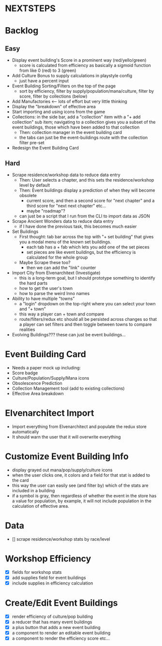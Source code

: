 NEXTSTEPS
=========

# Backlog

## Easy
 - Display event building's Score in a prominent way (red/yello/green)
   - score is calculated from efficiency as basically a sigmoid function from like 0 (red) to 3 (green)
 - Add Culture Bonus to supply calculations in playstyle config
   - just have a percent input
 - Event Building Sorting/Filters on the top of the page
   - sort by efficiency, filter by supply/population/mana/culture, filter by score, filter by collections (below)
 - Add Manufactories <-- lots of effort but very little thinking
 - Display the "breakdown" of effective area
 - Start importing and using icons from the game
 - Collections: in the side bar, add a "collection" item with a "+ add collection" sub item; navigating
   to a collection gives you a subset of the event buildings, those which have been added to that collection
   - Then: collection manager in the event building card
   - the tabs can just be the event-buildings route with the collection filter pre-set
 - Redesign the Event Building Card

## Hard
 - Scrape residence/workshop data to reduce data entry
   - Then: User selects a chapter, and this sets the residence/workshop level by default
   - Then: Event buildings display a prediction of when they will become obsolete
     - current score, and then a second score for "next chapter" and a third score for "next next chapter" etc...
     - maybe "roadmap"?
   - can just be a script that I run from the CLI to import data as JSON
 - Scrape Ancient Wonders data to reduce data entry
   - if I have done the previous task, this becomes much easier
 - Set Buildings
   - First thought: tab bar across the top with "+ set building" that gives you a modal menu of 
     the known set buildings.
     - each tab has a + fab which lets you add one of the set pieces
     - set pieces are like event buildings, but the efficiency is calculated for the whole group
   - Maybe Scrape these too?
     - then we can add the "link" counter
 - Import City from Elvenarchitext (Investigate)
   - this is a long-term goal, but I should prototype something to identify the hard parts
   - how to get the user's town
   - how to parse the weird Inno names
 - Ability to have multiple "towns" 
   - a "login" dropdown on the top-right where you can select your town and "+ town"
   - this way a player can + town and compare
   - route/filters/redux etc should all be persisted across changes so that a player can set filters
     and then toggle between towns to compare realities
 - Evolving Buildings??? these can just be event buildings...

# Event Building Card
 - Needs a paper mock up including:
 - Score badge
 - Culture/Population/Supply/Mana icons
 - Obsolescence Prediction
 - Collection Management tool (add to existing collections)
 - Effective Area breakdown

# Elvenarchitect Import
 - Import everything from Elvenarchitect and populate the redux store automatically
 - It should warn the user that it will overwrite everything

# Customize Event Building Info
 - display grayed out mana/pop/supply/culture icons
 - when the user clicks one, it colors and a field for that stat is added to the card
 - this way the user can easily see (and filter by) which of the stats are included in a building
 - if a symbol is gray, then regardless of whether the event in the store has a value for population,
   by example, it will not include population in the calculation of effective area.

# Data
 - [] scrape residence/workshop stats by race/level

# Workshop Efficiency
 - [x] fields for workshop stats
 - [x] add supplies field for event buildings
 - [x] include supplies in efficiency calculation

# Create/Edit Event Buildings
 - [x] render efficiency of culture/pop building
 - [x] a reducer that has many event buildings
 - [x] a plus button that adds a new event building
 - [x] a component to render an editable event building
 - [x] a component to render the efficiency score etc...